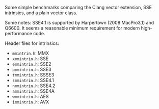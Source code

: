 Some simple benchmarks comparing the Clang vector extension, SSE intrinsics, and a plain vector class.

Some notes:
SSE4.1 is supported by Harpertown (2008 MacPro3,1) and Q6600. It seems a reasonable minimum requirement for modern high-performance code.

Header files for intrinsics:

*	`mmintrin.h`:  MMX
*	`xmmintrin.h`: SSE
*	`emmintrin.h`: SSE2
*	`pmmintrin.h`: SSE3
*	`tmmintrin.h`: SSSE3
*	`smmintrin.h`: SSE4.1
*	`nmmintrin.h`: SSE4.2
*	`ammintrin.h`: SSE4A
*	`wmmintrin.h`: AES
*	`immintrin.h`: AVX
